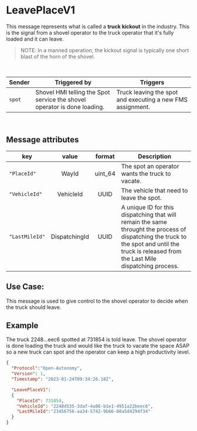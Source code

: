 # LeavePlaceV1
This message represents what is called a **truck kickout** in the industry.  This is the signal from a shovel operator to the truck operator that it's fully loaded and it can leave.  
> NOTE: In a manned operation, the kickout signal is typically one short blast of the horn of the shovel.

<br>

|Sender| Triggered by | Triggers|
|---|---|---|
| `spot` | Shovel HMI telling the Spot service the shovel operator is done loading. | Truck leaving the spot and executing a new FMS assignment. |

<br>

## Message attributes
|key |value |format | Description|
|---|:---:|:---:|---|
|`"PlaceId"`| WayId| uint_64| The spot an operator wants the truck to vacate.|
|`"VehicleId"`| VehicleId| UUID| The vehicle that need to leave the spot.|
|`"LastMileId"` | DispatchingId | UUID | A unique ID for this dispatching that will remain the same throught the process of dispatching the truck to the spot and until the truck is released from the Last Mile dispatching process.|



## Use Case:
This message is used to give control to the shovel operator to decide when the truck should leave.

## Example
The truck 2248...eec6 spotted at 731854 is told leave.  The shovel operator is done loading the truck and would like the truck to vacate the space ASAP so a new truck can spot and the operator can keep a high productivity level.
```json
{
  "Protocol":"Open-Autonomy",
  "Version": 1,
  "Timestamp": "2023-01-24T09:34:26.18Z",

  "LeavePlaceV1":
  {
    "PlaceId": 731854,
    "VehicleId": "2248d535-3daf-4a86-b1e1-4951a22beec6",
    "LastMileId":"23456756-aa34-5742-9b66-08a5d4294f34"
  }
}
```
